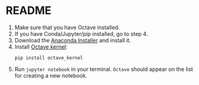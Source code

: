 # README

1. Make sure that you have Octave installed. 
2. If you have Conda/Jupyter/pip installed, go to step 4.
3. Download the [Anaconda Installer](https://www.anaconda.com/products/individual) and install it.
4. Install [Octave kernel](https://pypi.org/project/octave-kernel/): 
   ```
   pip install octave_kernel
   ```
5. Run `jupyter notebook` in your terminal. `Octave` should appear on the list
   for creating a new notebook.
